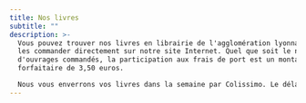 ```yaml
---
title: Nos livres
subtitle: ""
description: >-
  Vous pouvez trouver nos livres en librairie de l'agglomération lyonnaise, ou
  les commander directement sur notre site Internet. Quel que soit le nombre
  d'ouvrages commandés, la participation aux frais de port est un montant
  forfaitaire de 3,50 euros. 

  Nous vous enverrons vos livres dans la semaine par Colissimo. Le délai peut être plus long pour les envois à l'étranger (envoi au tarif Livres et brochures).
---
```

